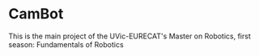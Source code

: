 # CamBot

This is the main project of the UVic-EURECAT's Master on Robotics, first season: Fundamentals of Robotics
